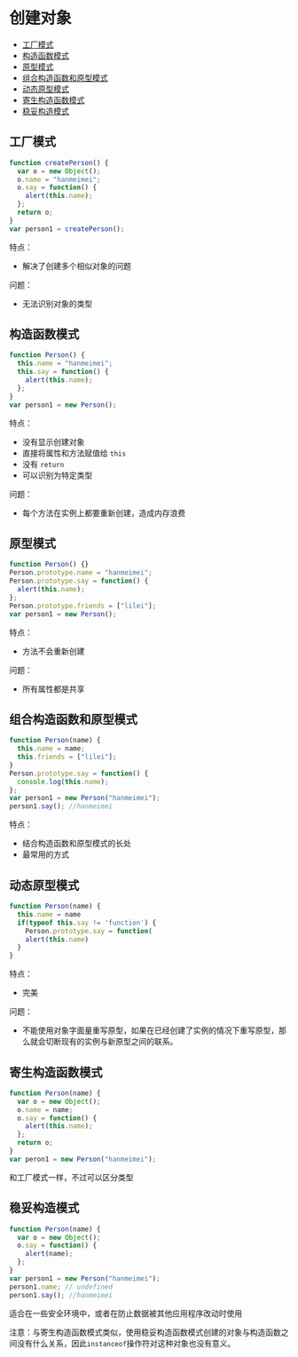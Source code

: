# 创建对象

- [工厂模式](#工厂模式)
- [构造函数模式](#构造函数模式)
- [原型模式](#原型模式)
- [组合构造函数和原型模式](#组合构造函数和原型模式)
- [动态原型模式](#动态原型模式)
- [寄生构造函数模式](#寄生构造函数模式)
- [稳妥构造模式](#稳妥构造模式)

## 工厂模式

```js
function createPerson() {
  var o = new Object();
  o.name = "hanmeimei";
  o.say = function() {
    alert(this.name);
  };
  return o;
}
var person1 = createPerson();
```

特点：

- 解决了创建多个相似对象的问题

问题：

- 无法识别对象的类型

## 构造函数模式

```js
function Person() {
  this.name = "hanmeimei";
  this.say = function() {
    alert(this.name);
  };
}
var person1 = new Person();
```

特点：

- 没有显示创建对象
- 直接将属性和方法赋值给 `this`
- 没有 `return`
- 可以识别为特定类型

问题：

- 每个方法在实例上都要重新创建，造成内存浪费

## 原型模式

```js
function Person() {}
Person.prototype.name = "hanmeimei";
Person.prototype.say = function() {
  alert(this.name);
};
Person.prototype.friends = ["lilei"];
var person1 = new Person();
```

特点：

- 方法不会重新创建

问题：

- 所有属性都是共享

## 组合构造函数和原型模式

```js
function Person(name) {
  this.name = name;
  this.friends = ["lilei"];
}
Person.prototype.say = function() {
  console.log(this.name);
};
var person1 = new Person("hanmeimei");
person1.say(); //hanmeimei
```

特点：

- 结合构造函数和原型模式的长处
- 最常用的方式

## 动态原型模式

```js
function Person(name) {
  this.name = name
  if(typeof this.say != 'function') {
    Person.prototype.say = function(
    alert(this.name)
  }
}
```

特点：

- 完美

问题：

- 不能使用对象字面量重写原型，如果在已经创建了实例的情况下重写原型，那么就会切断现有的实例与新原型之间的联系。

## 寄生构造函数模式

```js
function Person(name) {
  var o = new Object();
  o.name = name;
  o.say = function() {
    alert(this.name);
  };
  return o;
}
var peron1 = new Person("hanmeimei");
```

和工厂模式一样，不过可以区分类型

## 稳妥构造模式

```js
function Person(name) {
  var o = new Object();
  o.say = function() {
    alert(name);
  };
}
var person1 = new Person("hanmeimei");
person1.name; // undefined
person1.say(); //hanmeimei
```

适合在一些安全环境中，或者在防止数据被其他应用程序改动时使用

注意：与寄生构造函数模式类似，使用稳妥构造函数模式创建的对象与构造函数之间没有什么关系，因此`instanceof`操作符对这种对象也没有意义。
